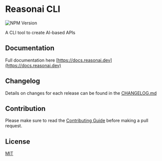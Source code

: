# Reasonai CLI

![NPM Version](https://img.shields.io/npm/v/%40reasonai%2Fcli)

A CLI tool to create AI-based APIs

## Documentation

Full documentation here [https://docs.reasonai.dev](https://docs.reasonai.dev)

## Changelog

Details on changes for each release can be found in the [CHANGELOG.md](https://github.com/reasonai/cli/blob/main/CHANGELOG.md)

## Contribution

Please make sure to read the [Contributing Guide](https://github.com/reasonai/cli/blob/main/CONTRIBUTING.md) before making a pull request.

## License

[MIT](https://github.com/reasonai/cli/blob/main/LICENSE)
